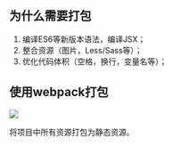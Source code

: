 ## 为什么需要打包
1. 编译ES6等新版本语法，编译JSX；
2. 整合资源（图片，Less/Sass等）；
3. 优化代码体积（空格，换行，变量名等）；

## 使用webpack打包
![](/images/1650793013680-45351bfb-967c-4d36-ae81-b486d95f7b2c.png)

将项目中所有资源打包为静态资源。

